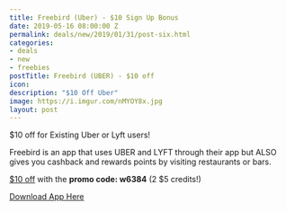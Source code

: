 ```yaml
---
title: Freebird (Uber) - $10 Sign Up Bonus
date: 2019-05-16 08:00:00 Z
permalink: deals/new/2019/01/31/post-six.html
categories:
- deals
- new
- freebies
postTitle: Freebird (UBER) - $10 off
icon: 
description: "$10 Off Uber"
image: https://i.imgur.com/nMYOY8x.jpg
layout: post
---
```


$10 off for Existing Uber or Lyft users!

Freebird is an app that uses UBER and LYFT through their app but ALSO gives you cashback and rewards points by visiting restaurants or bars.

[$10 off](https://my.fbird.co/ihjn0yPJqS) with the **promo code: w6384** (2 $5 credits!)


[Download App Here](https://my.fbird.co/ihjn0yPJqS)